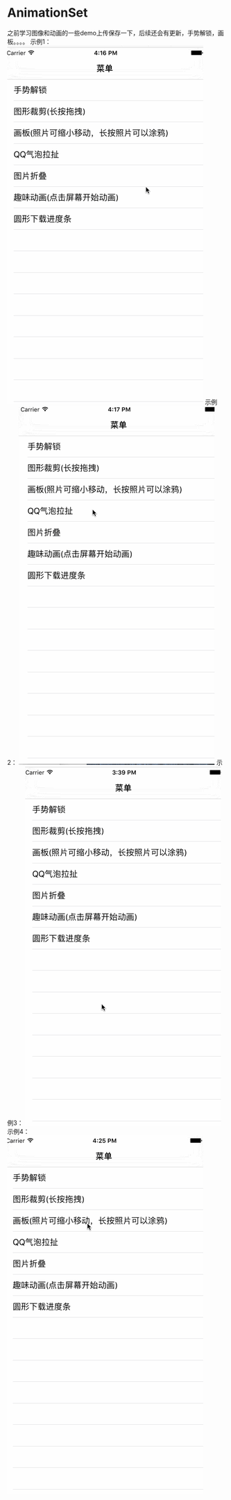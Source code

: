 # AnimationSet
之前学习图像和动画的一些demo上传保存一下，后续还会有更新，手势解锁，画板。。。。
示例1：
![image](https://github.com/ChavezChen/AnimationSet/blob/master/AnimationSet/gif/11.gif)
示例2：
![image](https://github.com/ChavezChen/AnimationSet/blob/master/AnimationSet/gif/4.gif)
示例3：
![image](https://github.com/ChavezChen/AnimationSet/blob/master/AnimationSet/gif/444.gif)
示例4：
![image](https://github.com/ChavezChen/AnimationSet/blob/master/AnimationSet/gif/2.gif)
